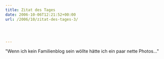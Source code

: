 ```yaml
---
title: Zitat des Tages
date: 2006-10-06T12:21:52+00:00
url: /2006/10/zitat-des-tages-3/




---
```

"Wenn ich kein Familienblog sein wöllte hätte ich ein paar nette Photos..."
